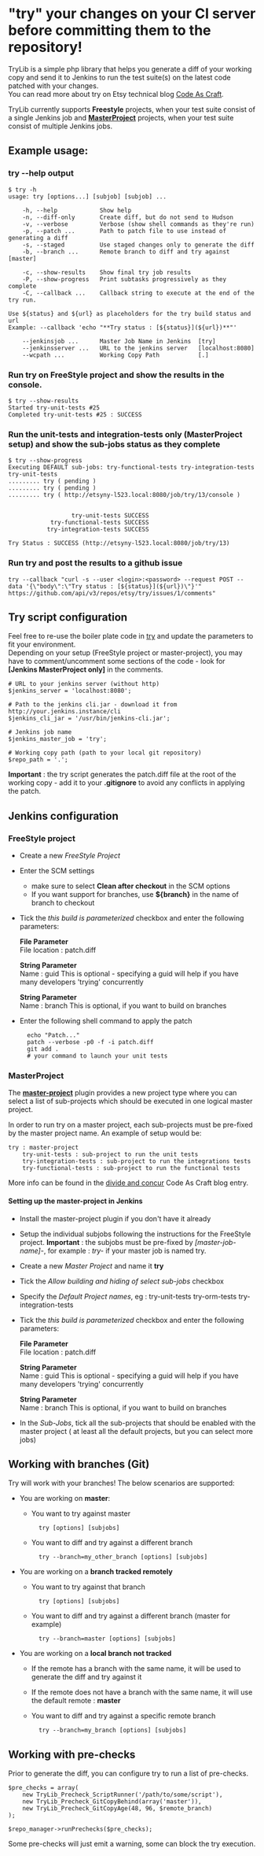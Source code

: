 # "try" your changes on your CI server before committing them to the repository!

TryLib is a simple php library that helps you generate a diff of your working copy and send it to 
Jenkins to run the test suite(s) on the latest code patched with your changes.   
You can read more about try
on Etsy technical blog [Code As Craft](http://codeascraft.etsy.com/2011/10/11/did-you-try-it-before-you-committed/).

TryLib currently supports **Freestyle** projects, when your test suite consist of a single Jenkins job and **[MasterProject](https://github.com/etsy/jenkins-master-project)** projects, when your test suite consist of multiple Jenkins jobs.

## Example usage:

### try --help output
	$ try -h
	usage: try [options...] [subjob] [subjob] ...

	    -h, --help            Show help
	    -n, --diff-only       Create diff, but do not send to Hudson
	    -v, --verbose         Verbose (show shell commands as they're run)
	    -p, --patch ...       Path to patch file to use instead of generating a diff
	    -s, --staged          Use staged changes only to generate the diff
	    -b, --branch ...      Remote branch to diff and try against [master]

	    -c, --show-results    Show final try job results
	    -P, --show-progress   Print subtasks progressively as they complete
	    -C, --callback ...    Callback string to execute at the end of the try run.

	Use ${status} and ${url} as placeholders for the try build status and url
	Example: --callback 'echo "**Try status : [${status}](${url})**"'

	    --jenkinsjob ...      Master Job Name in Jenkins  [try]
	    --jenkinsserver ...   URL to the jenkins server   [localhost:8080]
	    --wcpath ...          Working Copy Path           [.]

### Run try on FreeStyle project and show the results in the console.
	$ try --show-results
	Started try-unit-tests #25
	Completed try-unit-tests #25 : SUCCESS

### Run the unit-tests and integration-tests only (MasterProject setup) and show the sub-jobs status as they complete
	$ try --show-progress
	Executing DEFAULT sub-jobs: try-functional-tests try-integration-tests try-unit-tests
	......... try ( pending )
	......... try ( pending )
	......... try ( http://etsyny-l523.local:8080/job/try/13/console )


	                  try-unit-tests SUCCESS 
	            try-functional-tests SUCCESS 
	           try-integration-tests SUCCESS 

	Try Status : SUCCESS (http://etsyny-l523.local:8080/job/try/13)

### Run try and post the results to a github issue
	try --callback "curl -s --user <login>:<password> --request POST --data '{\"body\":\"Try status : [${status}](${url})\"}'" https://github.com/api/v3/repos/etsy/try/issues/1/comments"

## Try script configuration

Feel free to re-use the boiler plate code in [try](try) and update the parameters to fit your environment.   
Depending on your setup (FreeStyle project or master-project), you may have to comment/uncomment some sections of the code - look for **[Jenkins MasterProject only]** in the comments.

	# URL to your jenkins server (without http)
	$jenkins_server = 'localhost:8080';

	# Path to the jenkins cli.jar - download it from http://your.jenkins.instance/cli
	$jenkins_cli_jar = '/usr/bin/jenkins-cli.jar';

	# Jenkins job name
	$jenkins_master_job = 'try';

	# Working copy path (path to your local git repository)
	$repo_path = '.';

**Important** : the try script generates the patch.diff file at the root of the working copy - add it to your **.gitignore** to avoid any conflicts in applying the patch.

## Jenkins configuration
### FreeStyle project

* Create a new *FreeStyle Project*
* Enter the SCM settings
	* make sure to select **Clean after checkout** in the SCM options
	* If you want support for branches, use **${branch}** in the name of branch to checkout
* Tick the *this build is parameterized* checkbox and enter the following parameters:

	**File Parameter**  
	File location : patch.diff

	**String Parameter**  
	Name : guid
	This is optional - specifying a guid will help if you have many developers 'trying' concurrently
	
	**String Parameter**  
	Name : branch
	This is optional, if you want to build on branches

* Enter the following shell command to apply the patch

		echo "Patch..."
		patch --verbose -p0 -f -i patch.diff
		git add .
		# your command to launch your unit tests

### MasterProject

The **[master-project](https://github.com/etsy/jenkins-master-project)** plugin provides a new project type where you can select a list of sub-projects which should be executed in one logical master project.

In order to run try on a master project, each sub-projects must be pre-fixed by the master project name.  An example of setup would be:

	try : master-project
		try-unit-tests : sub-project to run the unit tests
		try-integration-tests : sub-project to run the integrations tests
		try-functional-tests : sub-project to run the functional tests		

More info can be found in the [divide and concur](http://codeascraft.etsy.com/2011/04/20/divide-and-concur/) Code As Craft blog entry.

#### Setting up the master-project in Jenkins

* Install the master-project plugin if you don't have it already
* Setup the individual subjobs following the instructions for the FreeStyle project. **Important** : the subjobs must be pre-fixed by *[master-job-name]-*, for example : *try-* if your master job is named try.
* Create a new *Master Project* and name it **try**
* Tick the *Allow building and hiding of select sub-jobs* checkbox
* Specify the *Default Project names*, eg : try-unit-tests try-orm-tests try-integration-tests
* Tick the *this build is parameterized* checkbox and enter the following parameters:

	**File Parameter**  
	File location : patch.diff

	**String Parameter**  
	Name : guid
	This is optional - specifying a guid will help if you have many developers 'trying' concurrently
	
	**String Parameter**  
	Name : branch
	This is optional, if you want to build on branches
	
* In the *Sub-Jobs*, tick all the sub-projects that should be enabled with the master project ( at least all the default projects, but you can select more jobs)

## Working with branches (Git)

Try will work with your branches! The below scenarios are supported:

* You are working on **master**:
	* You want to try against master

			try [options] [subjobs]
	* You want to diff and try against a different branch

			try --branch=my_other_branch [options] [subjobs]

* You are working on a **branch tracked remotely**
	* You want to try against that branch

			try [options] [subjobs]
	* You want to diff and try against a different branch (master for example)

			try --branch=master [options] [subjobs]

* You are working on a **local branch not tracked**
	* If the remote has a branch with the same name, it will be used to generate the diff and try against it
	* If the remote does not have a branch with the same name, it will use the default remote : **master**
	* You want to diff and try against a specific remote branch 
		
			try --branch=my_branch [options] [subjobs]
	
## Working with pre-checks

Prior to generate the diff, you can configure try to run a list of pre-checks.

	$pre_checks = array(
	    new TryLib_Precheck_ScriptRunner('/path/to/some/script'),
	    new TryLib_Precheck_GitCopyBehind(array('master')),
	    new TryLib_Precheck_GitCopyAge(48, 96, $remote_branch)
	);

	$repo_manager->runPrechecks($pre_checks);
	
Some pre-checks will just emit a warning, some can block the try execution.